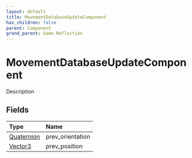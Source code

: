 ```yaml
---
layout: default
title: MovementDatabaseUpdateComponent
has_children: false
parent: Component
grand_parent: Game Reflection
---
```

# MovementDatabaseUpdateComponent
Description 

## Fields

| Type | Name |
|:----------|:--------------|
| [Quaternion](/riftbreaker-wiki/docs/game-reflection/classes/quaternion/) | prev_orientation |
| [Vector3](/riftbreaker-wiki/docs/game-reflection/classes/vector3/) | prev_position |

